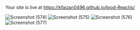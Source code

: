 
Your site is live at https://kfaizan0496.github.io/Ipod-Reactjs/

![Screenshot (574)](https://user-images.githubusercontent.com/113850768/205517023-02075961-d287-4c85-b97c-b43a3c98e1c8.png)
![Screenshot (575)](https://user-images.githubusercontent.com/113850768/205517027-38edb5a1-90ba-489f-a824-0d0364b1bf90.png)
![Screenshot (576)](https://user-images.githubusercontent.com/113850768/205517030-56ab6292-c8c6-4004-865f-8562b239cb35.png)
![Screenshot (577)](https://user-images.githubusercontent.com/113850768/205517037-447ef1a7-4476-41fa-b304-aa7e40266afb.png)
